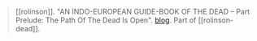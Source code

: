 > [[rolinson]]. "AN INDO-EUROPEAN GUIDE-BOOK OF THE DEAD – Part Prelude: The Path Of The Dead Is Open". [blog](https://aryaakasha.com/2019/12/23/an-indo-european-guide-book-of-the-dead-part-prelude-the-path-of-the-dead-is-open/). Part of [[rolinson-dead]].